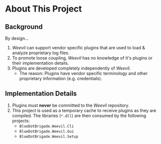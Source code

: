 ﻿# About This Project

## Background

By design...
1. _Weevil_ can support vendor specific plugins that are used to load & analyze proprietary log files.
2. To promote loose coupling, _Weevil_ has no knowledge of it's plugins or their implementation details.
3. Plugins are developed completely independently of _Weevil_.
	- The reason: Plugins have vendor specific terminology and other proprietary information (e.g. credentials).

## Implementation Details

1. Plugins must **never** be committed to the _Weevil_ repository.
2. This project is used as a temporary cache to receive plugins as they are compiled.  The libraries (`*.dll`) are then consumed by the following projects:
	- `BlueDotBrigade.Weevil.Cli`
	- `BlueDotBrigade.Weevil.Gui`
	- `BlueDotBrigade.Weevil.Setup`